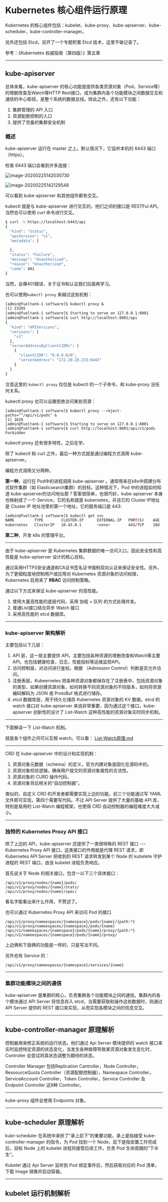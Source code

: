 # Kubernetes 核心组件运行原理

Kubernetes 的核心组件包括：kubelet、kube-proxy、kube-apiserver、kube-scheduler、kube-controller-manager。

另外还包括 Etcd，另开了一个专题积累 Etcd 技术，这里不做记录了。

参考：《Kubernetes 权威指南（第四版）》第五章

---

## kube-apiserver

总体来看，kube-apiserver 的核心功能是提供各类资源对象（Pod，Service等）的增删改查及Watch等HTTP Rest接口，成为集群内各个功能模块之间数据交互和通信的中心枢纽，是整个系统的数据总线。除此之外，还有以下功能：

1. 集群管理的 API 入口
2. 资源配额控制的入口
3. 提供了完备的集群安全机制

### 概述

kube-apiserver 运行在 master 之上。默认情况下，它监听本机的 6443 端口（https）。

检查 6443 端口会看到许多连接：

![image-20200225142035730](../../resource/image-20200225142035730.png)

![image-20200225142129548](../../resource/image-20200225142129548.png)

可以看到 kube-apiserver 和其他组件都有交互。

kubectl 就是与 kube-apiserver 进行交互的，他们之间的接口是 RESTFul API。当然也可以使用 curl 命令进行交互。

```bash
$ curl -k https://localhost:6443/api
{
  "kind": "Status",
  "apiVersion": "v1",
  "metadata": {
    
  },
  "status": "Failure",
  "message": "Unauthorized",
  "reason": "Unauthorized",
  "code": 401
}
```

当然，会爆401错误，关于证书和认证我们后面再学习。

也可以使用`kubectl proxy` 来越过这些机制：

```bash
[admin@fueltank-1 software]$ kubectl proxy &
[1] 23205
[admin@fueltank-1 software]$ Starting to serve on 127.0.0.1:8001
[admin@fueltank-1 software]$ curl http://localhost:8001/api
{
  "kind": "APIVersions",
  "versions": [
    "v1"
  ],
  "serverAddressByClientCIDRs": [
    {
      "clientCIDR": "0.0.0.0/0",
      "serverAddress": "172.20.20.233:6443"
    }
  ]
}
```

注意这里的 `kubectl proxy` 仅仅是 kubectl 的一个子命令，和 kube-proxy 没任何关系。

kubectl proxy 也可以设置拒绝访问某些资源：

```
[admin@fueltank-1 software]$ kubectl proxy --reject-paths="^/api/v1/pods" &
[1] 1628
[admin@fueltank-1 software]$ Starting to serve on 127.0.0.1:8001
[admin@fueltank-1 software]$ curl http://localhost:8001/api/v1/pods
Forbidden
```

kubectl proxy 还有很多特性，之后在学。

除了 kubectl 和 curl 之外，最后一种方式就是通过编程方式调用 kube-apiserver。

编程方式调用又分两种。

**第一种**，运行在 Pod中的进程调用 kube-apiserver 。通常用来在k8s中搭建分布式软件集群（如 Elasticsearch集群）的目标。这种情况下，Pod 中的进程如何知道 kube-apiserver的访问地址那？答案很简单，也很巧妙，kube-apiserver 本身也映射成了一个 Service，它的名称就是 kubernetes，并且它的 Cluster IP地址是 Cluster IP 地址池里的第一个地址，它的服务端口是 443:

```bash
[admin@fueltank-1 software]$ kubectl get svc
NAME         TYPE        CLUSTER-IP      EXTERNAL-IP   PORT(S)    AGE
kubernetes   ClusterIP   10.43.0.1       <none>        443/TCP    18d
```

**第二种**，开发 k8s 的管理平台。

---

由于 kube-apiserver 是 Kubernetes 集群数据的唯一访问入口，因此安全性和高性能是 kube-apiserver 设计的核心目标。

通过采用HTTPS安全通道和CA证书签名证书强制双向认证来保证安全性。另外，为了更细粒度地控制用户或应用对 Kubernetes 资源对象的访问权限，Kubernetes 启用来了 **RBAC** 访问控制策略。

通过以下方式来保证 kube-apiserver 的高性能。

1. 使用大量高性能的底层代码，采用 协程 + 队列 的方式处理并发。
2. 普通List接口结合异步 Watch 接口
3. 采用高性能的 etcd 数据库。

---

### kube-apiserver 架构解析

主要包括以下几层：

1. API 层，这一层主要提供 API，主要包括各种资源的增删改查和Watch等主要API。也包括健康检查，日志，性能指标等运维监控API。
2. 访问控制层，对访问进行鉴权。根据 （Admission Control）判断是否允许访问。
3. 注册表层，Kubeernetes 把各种资源对象都保存在了注册表中，包括资源对象的类型，如果创建资源对象，如何转换不同资源对象的不同版本，如何将资源编码解码为 JSON 或 ProtoBuf 格式进行储存。
4. etcd 数据库层，用于持久化储存 Kubernetes 资源对象的 KV 数据。etcd 的 watch 接口对 kube-apiserver 来说非常重要，因为通过这个接口，kube-apiserver 创新性的设计了 List-Watch 这种高性能的资源对象实时同步机制。

---

下面解读一下 List-Watch 机制。

就是各个组件之间可以互相 watch。可以看： [List-Watch原理.md](List-Watch原理.md) 

---

CRD 在 kube-apiserver 中的设计和实现机制：

1. 资源对象元数据（schema）的定义，官方内建对象是固化在源码中的。
2. 资源对象校验逻辑，确保用户提交的资源对象属性的合法性。
3. 资源对象的 CURD 操作代码。
4. 资源对象背后相关的“自动控制器”。

类似的，自定义 CRD 的开发者都需要实现上边的功能，前三个功能通过写 YAML 文件即可实现，第四个需要写代码。不过 API Server 提供了大量的基础 API 库，特别是易用的 List-Watch 编程框架，也使得 CRD 自动控制器的编程难度大大减小。

---

### 独特的 Kubernetes Proxy API 接口

除了上边的 API，kube-apiserver 还提供了一类很特殊的 REST 接口 --- Kubernetes Proxy API 接口，这类接口的作用就是代理 REST 请求，即 Kubernetes API Server 把收到的 REST 请求转发到某个 Node 的 kubelete 守护进程的 REST 端口，由该 kubelet 进程负责响应。

首先说关于 Node 的相关接口，包含一以下三个具体接口：

```
/api/v1/proxy/nodes/{name}/pods/
/api/v1/proxy/nodes/{name}/stats/
/api/v1/proxy/nodes/{name}/spec/
```



看名字能看出来什么作用，不赘述了。

也可以通过 Kubernetes Proxy API 来访问 Pod 的接口

```
/api/v1/proxy/nameespaces/{namespace}/pods/{name}/{path:*}
/api/v1/proxy/nameespaces/{namespace}/pods/{name}
/api/v1/nameespaces/{namespace}/pods/{name}/proxy/{path:*}
/api/v1/nameespaces/{namespace}/pods/{name}/proxy/
```

上边俩和下面俩的功能是一样的，只是写法不同。

另外也有 Service 的：

```
/api/v1/proxy/nameespaces/{namespace}/services/{name}
```

---

### 集群功能模块之间的通信

kube-apiserver 是集群的核心，负责集群各个功能模块之间的通信。集群内的各个模块通过 API Server 将信息存入 etcd，当需要获取和操作这些数据时，则通过 API Server 提供的 REST 接口来实现，从而实现各模块之间的信息交互。

---

##

## kube-controller-manager 原理解析

控制器用来修正系统的运行状态。他们通过 Api Server 模块提供的 watch 接口来实时监控特定资源的状态变化，当发生各种故障导致某资源对象发生变化时，Controller 会尝试将其状态调整为期待的状态。

Controller Manager 包括Replication Cantroller，Node Controller，ResoourceQuota Controller（资源配额控制器），Namespace Controller，ServiceAccount Controller，Token Controller，Service Controller 及 Endpoint Controller 这8种 Controller。

---

kube-proxy 组件会使用 Endpoints 对象。

---



## kube-scheduler 原理解析

kubr-scheduler 在系统中承担了“承上启下”的重要功能，承上是指接受 kube-controller-manager 的指令，为 Pod 找到一个 Node，启下是指安置工作完成后，目标 Node 上的 kubelet 进程将接管后续工作，负责 Pod 生命周期的”下半生“。

Kubelet 通过 Api Server 监听到 Pod 绑定事件后，然后获取对应的 Pod 清单，下载 Image 镜像并启动容器。

---



## kubelet 运行机制解析

